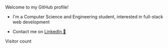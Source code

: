 Welcome to my GitHub profile!

+ I'm a Computer Science and Engineering student, interested in full-stack web development

+ Contact me on [LinkedIn 💼](https://linkedin.com/in/luis--tovar)

<p>

Visitor count<br/>
<img src="https://profile-counter.glitch.me/LuisTovar0/count.svg"  alt=""/>

</p>
